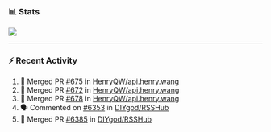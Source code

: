 ### :bar_chart: Stats

<a href="#">
  <img align="center" src="https://github-readme-stats.vercel.app/api?username=henryqw&count_private=true&show_icons=true" />
</a>
<!-- <a href="#">
  <img align="center" src="https://github-readme-stats-git-master.henryqw.vercel.app/api/top-langs/?username=HenryQW&layout=compact" />
</a> -->

---

### :zap: Recent Activity

<!--START_SECTION:activity-->

1. 🎉 Merged PR [#675](https://github.com/HenryQW/api.henry.wang/pull/675) in [HenryQW/api.henry.wang](https://github.com/HenryQW/api.henry.wang)
2. 🎉 Merged PR [#672](https://github.com/HenryQW/api.henry.wang/pull/672) in [HenryQW/api.henry.wang](https://github.com/HenryQW/api.henry.wang)
3. 🎉 Merged PR [#678](https://github.com/HenryQW/api.henry.wang/pull/678) in [HenryQW/api.henry.wang](https://github.com/HenryQW/api.henry.wang)
4. 🗣 Commented on [#6353](https://github.com/DIYgod/RSSHub/issues/6353) in [DIYgod/RSSHub](https://github.com/DIYgod/RSSHub)
5. 🎉 Merged PR [#6385](https://github.com/DIYgod/RSSHub/pull/6385) in [DIYgod/RSSHub](https://github.com/DIYgod/RSSHub)
<!--END_SECTION:activity-->
